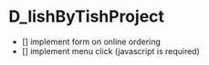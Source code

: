 # D_lishByTishProject

- [] implement form on online ordering
- [] implement menu click (javascript is required)
